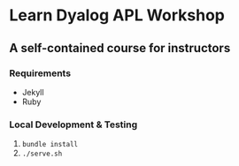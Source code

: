 # Learn Dyalog APL Workshop
## A self-contained course for instructors

### Requirements
* Jekyll
* Ruby

### Local Development & Testing
1. `bundle install`
2. `./serve.sh`

